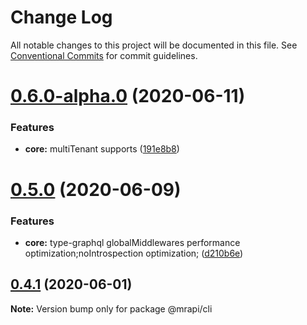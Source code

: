 # Change Log

All notable changes to this project will be documented in this file.
See [Conventional Commits](https://conventionalcommits.org) for commit guidelines.

# [0.6.0-alpha.0](https://github.com/mrapi-js/mrapi/compare/@mrapi/cli@0.5.0...@mrapi/cli@0.6.0-alpha.0) (2020-06-11)


### Features

* **core:** multiTenant supports ([191e8b8](https://github.com/mrapi-js/mrapi/commit/191e8b8922662cfd20e0e5ecb6fa3695bbb73364))





# [0.5.0](https://github.com/mrapi-js/mrapi/compare/@mrapi/cli@0.4.1...@mrapi/cli@0.5.0) (2020-06-09)


### Features

* **core:** type-graphql globalMiddlewares performance optimization;noIntrospection optimization; ([d210b6e](https://github.com/mrapi-js/mrapi/commit/d210b6edf1c56fdc5a8db2328e9072b36d237d2e))





## [0.4.1](https://github.com/mrapi-js/mrapi/compare/@mrapi/cli@0.4.0...@mrapi/cli@0.4.1) (2020-06-01)

**Note:** Version bump only for package @mrapi/cli
